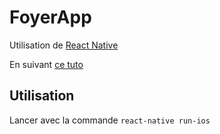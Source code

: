 # FoyerApp

Utilisation de <a href="https://facebook.github.io/react-native/" target="_blank">React Native</a>

En suivant <a href="https://www.raywenderlich.com/99473/introducing-react-native-building-apps-javascript" target="_blank">ce tuto</a>

## Utilisation

Lancer avec la commande ```react-native run-ios```